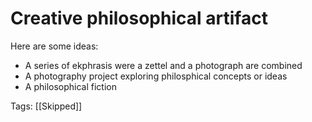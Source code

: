 # Creative philosophical artifact

Here are some ideas:

- A series of ekphrasis were a zettel and a photograph are combined
- A photography project exploring philosphical concepts or ideas
- A philosophical fiction

Tags: [[Skipped]]


